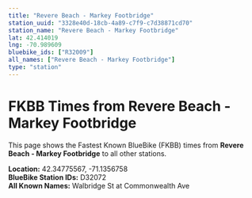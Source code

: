 ```yaml
---
title: "Revere Beach - Markey Footbridge"
station_uuid: "3328e40d-18cb-4a89-c7f9-c7d38871cd70"
station_name: "Revere Beach - Markey Footbridge"
lat: 42.414019
lng: -70.989609
bluebike_ids: ["R32009"]
all_names: ["Revere Beach - Markey Footbridge"]
type: "station"
---
```


# FKBB Times from Revere Beach - Markey Footbridge

This page shows the Fastest Known BlueBike (FKBB) times from **Revere Beach - Markey Footbridge** to all other stations.

**Location:** 42.34775567, -71.1356758  
**BlueBike Station IDs:** D32072  
**All Known Names:** Walbridge St at Commonwealth Ave

